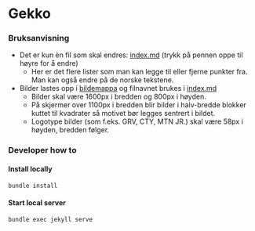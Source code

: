 # Gekko

### Bruksanvisning
- Det er kun èn fil som skal endres: [index.md](index.md) (trykk på pennen oppe til høyre for å endre)
    - Her er det flere lister som man kan legge til eller fjerne punkter fra. Man kan også endre på de norske tekstene. 
- Bilder lastes opp i [bildemappa](/images) og filnavnet brukes i [index.md](index.md)
    - Bilder skal være 1600px i bredden og 800px i høyden.
    - På skjermer over 1100px i bredden blir bilder i halv-bredde blokker kuttet til kvadrater så motivet bør legges sentrert i bildet.
    - Logotype bilder (som f.eks. GRV, CTY, MTN JR.) skal være 58px i høyden, bredden følger.


### Developer how to

#### Install locally
```
bundle install
```

#### Start local server
```
bundle exec jekyll serve
```